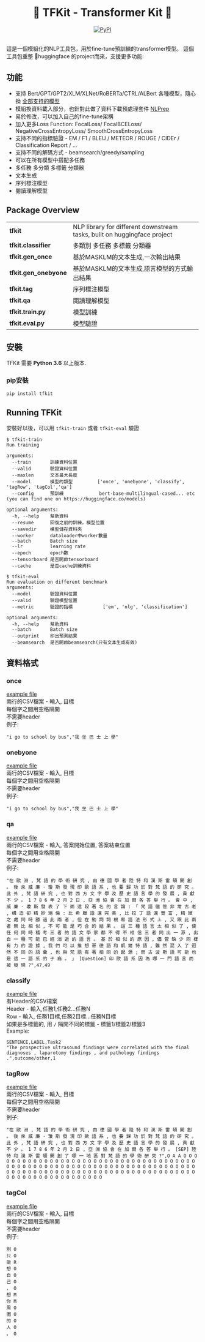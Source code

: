 <h1 align="center"> 🤖 TFKit - Transformer Kit 🤗 </h1> 
<p align="center">
    <a href="https://pypi.org/project/tfkit/">
        <img alt="PyPI" src="https://img.shields.io/pypi/v/tfkit">
    </a>
</p>
<br/>
這是一個模組化的NLP工具包，用於fine-tune預訓練的transformer模型。   
這個工具包重整 🤗huggingface 的project而來，支援更多功能:

## 功能
- 支持 Bert/GPT/GPT2/XLM/XLNet/RoBERTa/CTRL/ALBert 各種模型，隨心換 [全部支持的模型](https://huggingface.co/models)   
- 模組換資料載入部分，也針對此做了資料下載預處理套件 [NLPrep](https://github.com/voidful/NLPrep)   
- 易於修改，可以加入自己的fine-tune架構
- 加入更多Loss Function: FocalLoss/ FocalBCELoss/ NegativeCrossEntropyLoss/ SmoothCrossEntropyLoss  
- 支持不同的指標驗證 - EM / F1 / BLEU / METEOR / ROUGE / CIDEr / Classification Report / ...
- 支持不同的解碼方式 - beamsearch/greedy/sampling
- 可以在所有模型中搭配多任務 
- 多任務 多分類 多標籤 分類器
- 文本生成
- 序列標注模型
- 閱讀理解模型


## Package Overview

<table>
<tr>
    <td><b> tfkit </b></td>
    <td> NLP library for different downstream tasks, built on huggingface project </td>
</tr>
<tr>
    <td><b> tfkit.classifier </b></td>
    <td> 多類別 多任務 多標籤 分類器</td>
</tr>
<tr>
    <td><b> tfkit.gen_once </b></td>
    <td> 基於MASKLM的文本生成,一次輸出結果 </td>
</tr>
<tr>
    <td><b> tfkit.gen_onebyone </b></td>
    <td> 基於MASKLM的文本生成,語言模型的方式輸出結果 </td>
</tr>
<tr>
    <td><b> tfkit.tag </b></td>
    <td> 序列標注模型 </td>
</tr>
<tr>
    <td><b> tfkit.qa </b></td>
    <td> 閱讀理解模型 </td>
</tr>
<tr>
    <td><b> tfkit.train.py </b></td>
    <td> 模型訓練 </td>
</tr>
<tr>
    <td><b> tfkit.eval.py </b></td>
    <td> 模型驗證 </td>
</tr>
</table>

## 安裝

TFKit 需要 **Python 3.6** 以上版本.   

### pip安裝
```bash
pip install tfkit
```

## Running TFKit

安裝好以後，可以用 `tfkit-train` 或者 `tfkit-eval` 驗證

```
$ tfkit-train
Run training

arguments:
  --train       訓練資料位置       
  --valid       驗證資料位置       
  --maxlen      文本最大長度       
  --model       模型的類型         ['once', 'onebyone', 'classify', 'tagRow', 'tagCol','qa']
  --config      預訓練             bert-base-multilingual-cased... etc (you can find one on https://huggingface.co/models)

optional arguments:
  -h, --help    幫助資料
  --resume      回復之前的訓練，模型位置
  --savedir     模型儲存資料夾
  --worker      dataloader中worker數量
  --batch       Batch size
  --lr          learning rate
  --epoch       epoch數
  --tensorboard 是否開啟tensorboard
  --cache       是否cache訓練資料
```

```
$ tfkit-eval
Run evaluation on different benchmark
arguments:
  --model       驗證資料位置       
  --valid       驗證模型位置        
  --metric      驗證的指標           ['em', 'nlg', 'classification']

optional arguments:
  -h, --help    幫助資料
  --batch       Batch size
  --outprint    印出預測結果
  --beamsearch  是否開啟beamsearch(只有文本生成有效)
```

## 資料格式
### once
[example file](https://github.com/voidful/TFkit/blob/master/tfkit/demo_data/generate.csv)   
兩行的CSV檔案 - 輸入, 目標  
每個字之間用空格隔開  
不需要header   
例子:   
```
"i go to school by bus","我 坐 巴 士 上 學"
```
### onebyone
[example file](https://github.com/voidful/TFkit/blob/master/tfkit/demo_data/generate.csv)   
兩行的CSV檔案 - 輸入, 目標  
每個字之間用空格隔開  
不需要header   
例子:   
```
"i go to school by bus","我 坐 巴 士 上 學"
```
### qa
[example file](https://github.com/voidful/TFkit/blob/master/tfkit/demo_data/qa.csv)   
兩行的CSV檔案 - 輸入, 答案開始位置, 答案結束位置  
每個字之間用空格隔開  
不需要header   
例子: 
```
"在 歐 洲 , 梵 語 的 學 術 研 究 , 由 德 國 學 者 陸 特 和 漢 斯 雷 頓 開 創 。 後 來 威 廉 · 瓊 斯 發 現 印 歐 語 系 , 也 要 歸 功 於 對 梵 語 的 研 究 。 此 外 , 梵 語 研 究 , 也 對 西 方 文 字 學 及 歷 史 語 言 學 的 發 展 , 貢 獻 不 少 。 1 7 8 6 年 2 月 2 日 , 亞 洲 協 會 在 加 爾 各 答 舉 行 。 會 中 , 威 廉 · 瓊 斯 發 表 了 下 面 這 段 著 名 的 言 論 : 「 梵 語 儘 管 非 常 古 老 , 構 造 卻 精 妙 絕 倫 : 比 希 臘 語 還 完 美 , 比 拉 丁 語 還 豐 富 , 精 緻 之 處 同 時 勝 過 此 兩 者 , 但 在 動 詞 詞 根 和 語 法 形 式 上 , 又 跟 此 兩 者 無 比 相 似 , 不 可 能 是 巧 合 的 結 果 。 這 三 種 語 言 太 相 似 了 , 使 任 何 同 時 稽 考 三 者 的 語 文 學 家 都 不 得 不 相 信 三 者 同 出 一 源 , 出 自 一 種 可 能 已 經 消 逝 的 語 言 。 基 於 相 似 的 原 因 , 儘 管 缺 少 同 樣 有 力 的 證 據 , 我 們 可 以 推 想 哥 德 語 和 凱 爾 特 語 , 雖 然 混 入 了 迥 然 不 同 的 語 彙 , 也 與 梵 語 有 著 相 同 的 起 源 ; 而 古 波 斯 語 可 能 也 是 這 一 語 系 的 子 裔 。 」 [Question] 印 歐 語 系 因 為 哪 一 門 語 言 而 被 發 現 ?",47,49
```

### classify
[example file](https://github.com/voidful/TFkit/blob/master/tfkit/demo_data/classification.csv)   
有Header的CSV檔案   
Header - 輸入,任務1,任務2...任務N  
Row    - 輸入, 任務1目標,任務2目標...任務N目標  
如果是多標籤的, 用 `/` 隔開不同的標籤 - 標籤1/標籤2/標籤3  
Example:   
```
SENTENCE,LABEL,Task2
"The prospective ultrasound findings were correlated with the final diagnoses , laparotomy findings , and pathology findings .",outcome/other,1
```
### tagRow
[example file](https://github.com/voidful/TFkit/blob/master/tfkit/demo_data/tag_row.csv)   
兩行的CSV檔案 - 輸入, 目標  
每個字之間用空格隔開  
不需要header   
例子:  
```
"在 歐 洲 , 梵 語 的 學 術 研 究 , 由 德 國 學 者 陸 特 和 漢 斯 雷 頓 開 創 。 後 來 威 廉 · 瓊 斯 發 現 印 歐 語 系 , 也 要 歸 功 於 對 梵 語 的 研 究 。 此 外 , 梵 語 研 究 , 也 對 西 方 文 字 學 及 歷 史 語 言 學 的 發 展 , 貢 獻 不 少 。 1 7 8 6 年 2 月 2 日 , 亞 洲 協 會 在 加 爾 各 答 舉 行 。 [SEP] 陸 特 和 漢 斯 雷 頓 開 創 了 哪 一 地 區 對 梵 語 的 學 術 研 究 ?",O A A O O O O O O O O O O O O O O O O O O O O O O O O O O O O O O O O O O O O O O O O O O O O O O O O O O O O O O O O O O O O O O O O O O O O O O O O O O O O O O O O O O O O O O O O O O O O O O O O O O O O O O O O O O O O O O O O O O O O O O O O O O O O O O
```
### tagCol
[example file](https://github.com/voidful/TFkit/blob/master/tfkit/demo_data/tag_col.csv)   
兩行的CSV檔案 - 輸入, 目標  
每個字之間用空格隔開  
不需要header   
例子:  
```
別 O
只 O
能 R
想 O
自 O
己 O
， O
想 M
你 M
周 O
圍 O
的 O
人 O
。 O
```

